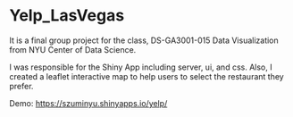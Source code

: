 # Yelp_LasVegas
It is a final group project for the class, DS-GA3001-015 Data Visualization from NYU Center of Data Science. 

I was responsible for the Shiny App including server, ui, and css. Also, I created a leaflet interactive map to help users to select the restaurant they prefer. 

Demo:
https://szuminyu.shinyapps.io/yelp/
